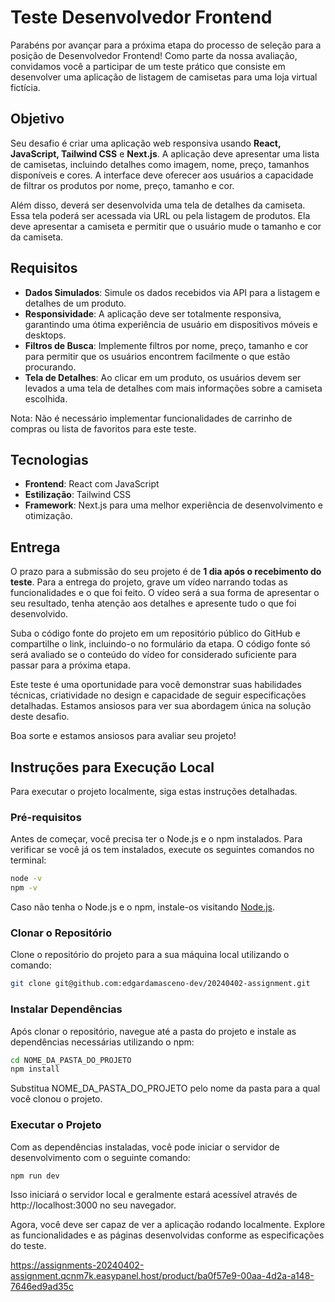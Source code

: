 # Teste Desenvolvedor Frontend

Parabéns por avançar para a próxima etapa do processo de seleção para a posição de Desenvolvedor Frontend! Como parte da nossa avaliação, convidamos você a participar de um teste prático que consiste em desenvolver uma aplicação de listagem de camisetas para uma loja virtual fictícia.

## Objetivo

Seu desafio é criar uma aplicação web responsiva usando **React, JavaScript, Tailwind CSS** e **Next.js**. A aplicação deve apresentar uma lista de camisetas, incluindo detalhes como imagem, nome, preço, tamanhos disponíveis e cores. A interface deve oferecer aos usuários a capacidade de filtrar os produtos por nome, preço, tamanho e cor.

Além disso, deverá ser desenvolvida uma tela de detalhes da camiseta. Essa tela poderá ser acessada via URL ou pela listagem de produtos. Ela deve apresentar a camiseta e permitir que o usuário mude o tamanho e cor da camiseta.

## Requisitos

- **Dados Simulados**: Simule os dados recebidos via API para a listagem e detalhes de um produto.
- **Responsividade**: A aplicação deve ser totalmente responsiva, garantindo uma ótima experiência de usuário em dispositivos móveis e desktops.
- **Filtros de Busca**: Implemente filtros por nome, preço, tamanho e cor para permitir que os usuários encontrem facilmente o que estão procurando.
- **Tela de Detalhes**: Ao clicar em um produto, os usuários devem ser levados a uma tela de detalhes com mais informações sobre a camiseta escolhida.

Nota: Não é necessário implementar funcionalidades de carrinho de compras ou lista de favoritos para este teste.

## Tecnologias

- **Frontend**: React com JavaScript
- **Estilização**: Tailwind CSS
- **Framework**: Next.js para uma melhor experiência de desenvolvimento e otimização.

## Entrega

O prazo para a submissão do seu projeto é de **1 dia após o recebimento do teste**. Para a entrega do projeto, grave um vídeo narrando todas as funcionalidades e o que foi feito. O vídeo será a sua forma de apresentar o seu resultado, tenha atenção aos detalhes e apresente tudo o que foi desenvolvido.

Suba o código fonte do projeto em um repositório público do GitHub e compartilhe o link, incluindo-o no formulário da etapa. O código fonte só será avaliado se o conteúdo do vídeo for considerado suficiente para passar para a próxima etapa.

Este teste é uma oportunidade para você demonstrar suas habilidades técnicas, criatividade no design e capacidade de seguir especificações detalhadas. Estamos ansiosos para ver sua abordagem única na solução deste desafio.

Boa sorte e estamos ansiosos para avaliar seu projeto!

## Instruções para Execução Local

Para executar o projeto localmente, siga estas instruções detalhadas.

### Pré-requisitos

Antes de começar, você precisa ter o Node.js e o npm instalados. Para verificar se você já os tem instalados, execute os seguintes comandos no terminal:

```bash
node -v
npm -v
```

Caso não tenha o Node.js e o npm, instale-os visitando [Node.js](https://nodejs.org/).

### Clonar o Repositório
Clone o repositório do projeto para a sua máquina local utilizando o comando:

```bash
git clone git@github.com:edgardamasceno-dev/20240402-assignment.git
```

### Instalar Dependências
Após clonar o repositório, navegue até a pasta do projeto e instale as dependências necessárias utilizando o npm:

```bash
cd NOME_DA_PASTA_DO_PROJETO
npm install
```

Substitua NOME_DA_PASTA_DO_PROJETO pelo nome da pasta para a qual você clonou o projeto.

### Executar o Projeto
Com as dependências instaladas, você pode iniciar o servidor de desenvolvimento com o seguinte comando:

```bash
npm run dev
```

Isso iniciará o servidor local e geralmente estará acessível através de http://localhost:3000 no seu navegador.

Agora, você deve ser capaz de ver a aplicação rodando localmente. Explore as funcionalidades e as páginas desenvolvidas conforme as especificações do teste.

https://assignments-20240402-assignment.qcnm7k.easypanel.host/product/ba0f57e9-00aa-4d2a-a148-7646ed9ad35c


